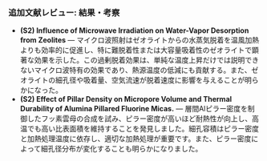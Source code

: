 ### 追加文献レビュー: 結果・考察
- **(S2) Influence of Microwave Irradiation on Water-Vapor Desorption from Zeolites** — マイクロ波照射はゼオライトからの水蒸気脱着を温風加熱よりも効率的に促進し、特に難脱着性または大容量吸着性のゼオライトで顕著な効果を示した。この過剰脱着効果は、単純な温度上昇だけでは説明できないマイクロ波特有の効果であり、熱源温度の低減にも貢献する。また、ゼオライトの細孔径や吸着量、空気流速が脱着速度に影響を与えることが明らかになった。
- **(S2) Effect of Pillar Density on Micropore Volume and Thermal Durability of Alumina Pillared Fluorine Micas.** — 層間Alピラー密度を制御したフッ素雲母の合成を試み、ピラー密度が高いほど耐熱性が向上し、高温でも高い比表面積を維持することを発見しました。細孔容積はピラー密度と加熱処理温度に依存し、適切な加熱処理が重要です。また、ピラー密度によって細孔径分布が変化することも明らかになりました。
